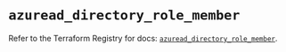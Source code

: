 # `azuread_directory_role_member`

Refer to the Terraform Registry for docs: [`azuread_directory_role_member`](https://registry.terraform.io/providers/hashicorp/azuread/2.49.0/docs/resources/directory_role_member).
